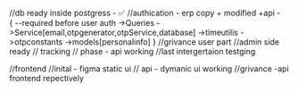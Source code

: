 //db ready inside postgress -  ✅
//authication - erp copy + modified +api -  
{
--required before user auth
->Queries
->Service[email,otpgenerator,otpService,database]
->timeutilis
->otpconstants
->models[personalinfo]
}
//grivance user part 
//admin side ready 
// tracking 
// phase - api working
//last intergertaion testging



//frontend
//inital - figma static ui 
// api - dymanic ui working 
//grivance -api frontend repectively 

